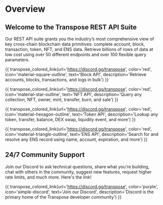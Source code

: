 # Overview

## Welcome to the Transpose REST API Suite
Our REST API suite grants you the industry’s most comprehensive view of key cross-chain blockchain data primitives: complete account, block, transaction, token, NFT, and ENS data. Retrieve billions of rows of data at low cost using over 50 different endpoints and over 100 flexible query parameters.

{{ transpose_colored_link(url='https://discord.gg/transpose', color='red', icon='material-square-outline', text='Block API', description='Retrieve accounts, blocks, transactions, and logs in bulk') }}

{{ transpose_colored_link(url='https://discord.gg/transpose', color='red', icon='material-star-outline', text='NFT API', description='Query any collection, NFT, owner, mint, transfer, burn, and sale') }}

{{ transpose_colored_link(url='https://discord.gg/transpose', color='red', icon='material-hexagon-outline', text='Token API', description='Lookup any token, transfer, balance, DEX swap, liquidity event, and more') }}

{{ transpose_colored_link(url='https://discord.gg/transpose', color='red', icon='material-triangle-outline', text='ENS API', description='Search for and resolve any ENS record using name, account, expiration, and more') }}


## 24/7 Community Support
Join our Discord to ask technical questions, share what you're building, chat with others in the community, suggest new features, request higher rate limits, and much more. Here's the link!

{{ transpose_colored_link(url='https://discord.gg/transpose', color='purple', icon='simple-discord', text='Join our Discord', description='Discord is the primary home of the Transpose developer community') }}

